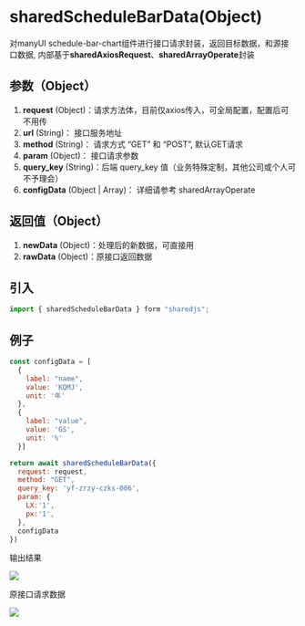 # sharedScheduleBarData(Object)
对manyUI schedule-bar-chart组件进行接口请求封装，返回目标数据，和源接口数据, 内部基于**sharedAxiosRequest**、**sharedArrayOperate**封装

## 参数（Object）
1. **request** (Object)：请求方法体，目前仅axios传入，可全局配置，配置后可不用传
2. **url** (String)： 接口服务地址
3. **method** (String)： 请求方式 “GET” 和 “POST”, 默认GET请求
4. **param** (Object)： 接口请求参数
5. **query_key** (String)：后端 query_key 值（业务特殊定制，其他公司或个人可不予理会）
6. **configData** (Object | Array)： 详细请参考 sharedArrayOperate

## 返回值（Object）
1. **newData** (Object)：处理后的新数据，可直接用
2. **rawData** (Object)：原接口返回数据

## 引入
```javascript
import { sharedScheduleBarData } form "sharedjs";
```
## 例子
```javascript
const configData = [
  {
    label: "name",
    value: 'KQMJ',
    unit: '年'
  },
  {
    label: "value",
    value: 'GS',
    unit: '%'
  }]

return await sharedScheduleBarData({
  request: request,
  method: "GET",
  query_key: 'yf-zrzy-czks-006',
  param: {
    LX:'1',
    px:'1',
  },
  configData
})
``` 
输出结果

![](/markdown/sharedScheduleBarData-2.png)

原接口请求数据

![](/markdown/sharedScheduleBarData-1.png)
